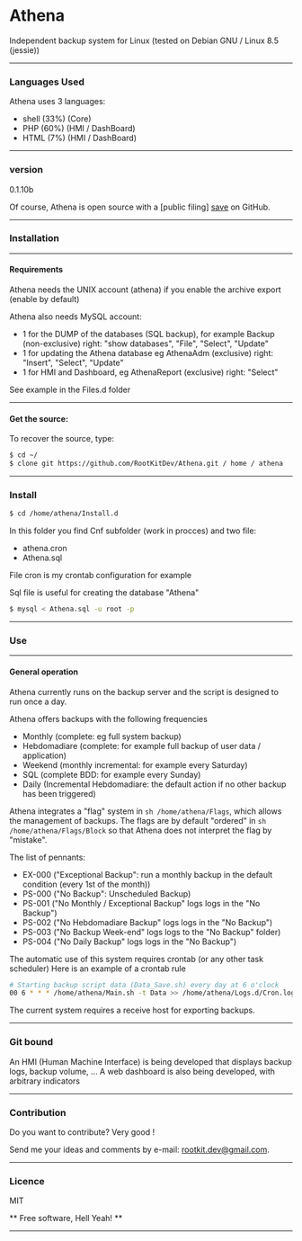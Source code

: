 # Athena

Independent backup system for Linux (tested on Debian GNU / Linux 8.5 (jessie))

---
### Languages Used
Athena uses 3 languages:
 - shell (33%) (Core)
 - PHP (60%) (HMI / DashBoard)
 - HTML (7%) (HMI / DashBoard)
 
---
### version
0.1.10b

Of course, Athena is open source with a [public filing] [save] on GitHub.

---
### Installation

---
#### Requirements
Athena needs the UNIX account (athena) if you enable the archive export (enable by default)

Athena also needs MySQL account:

 - 1 for the DUMP of the databases (SQL backup), for example Backup (non-exclusive) right: "show databases", "File", "Select", "Update"
 - 1 for updating the Athena database eg AthenaAdm (exclusive) right: "Insert", "Select", "Update"
 - 1 for HMI and Dashboard, eg AthenaReport (exclusive) right: "Select"

See example in the Files.d folder

---
#### Get the source:
To recover the source, type:
```sh
$ cd ~/
$ clone git https://github.com/RootKitDev/Athena.git / home / athena
```

---
### Install
```sh
$ cd /home/athena/Install.d
```
In this folder you find Cnf subfolder (work in procces) and two file:

 - athena.cron
 - Athena.sql

File cron is my crontab configuration for example

Sql file is useful for creating the database "Athena"

```sh
$ mysql < Athena.sql -u root -p
```



---
### Use

---
#### General operation
Athena currently runs on the backup server and the script is designed to run once a day.

Athena offers backups with the following frequencies
 - Monthly (complete: eg full system backup)
 - Hebdomadiare (complete: for example full backup of user data / application)
 - Weekend (monthly incremental: for example every Saturday)
 - SQL (complete BDD: for example every Sunday)
 - Daily (Incremental Hebdomadiare: the default action if no other backup has been triggered)

Athena integrates a "flag" system in ```sh /home/athena/Flags```, which allows the management of backups.
The flags are by default "ordered" in ```sh /home/athena/Flags/Block``` so that Athena does not interpret the flag by "mistake".

The list of pennants:
 - EX-000 ("Exceptional Backup": run a monthly backup in the default condition (every 1st of the month))
 - PS-000 ("No Backup": Unscheduled Backup)
 - PS-001 ("No Monthly / Exceptional Backup" logs logs in the "No Backup")
 - PS-002 ("No Hebdomadiare Backup" logs logs in the "No Backup")
 - PS-003 ("No Backup Week-end" logs logs to the "No Backup" folder)
 - PS-004 ("No Daily Backup" logs logs in the "No Backup")


The automatic use of this system requires crontab (or any other task scheduler)
Here is an example of a crontab rule

```sh
# Starting backup script data (Data_Save.sh) every day at 6 o'clock
00 6 * * * /home/athena/Main.sh -t Data >> /home/athena/Logs.d/Cron.log 2> & 1
```

The current system requires a receive host for exporting backups.

---
### Git bound
An HMI (Human Machine Interface) is being developed that displays backup logs, backup volume, ...
A web dashboard is also being developed, with arbitrary indicators

---
### Contribution

Do you want to contribute? Very good !

Send me your ideas and comments by e-mail: <rootkit.dev@gmail.com>.

---
### Licence

MIT

** Free software, Hell Yeah! **

---

[Save]: <https://github.com/RootKitDev/Athena>
